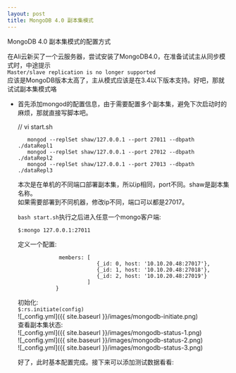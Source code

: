 ```yaml
---
layout: post
title: MongoDB 4.0 副本集模式
---
```


MongoDB 4.0 副本集模式的配置方式

在Ali云新买了一个云服务器，尝试安装了MongoDB4.0，在准备试试主从同步模式时，中途提示  
```Master/slave replication is no longer supported```  
应该是MongoDB版本太高了，主从模式应该是在3.4以下版本支持。好吧，那就试试副本集模式咯  

* 首先添加mongod的配置信息，由于需要配置多个副本集，避免下次启动时的麻烦，那就直接写脚本吧。  
  
  // vi start.sh  
  ```
     mongod --replSet shaw/127.0.0.1 --port 27011 --dbpath ./dataRepl1  
     mongod --replSet shaw/127.0.0.1 --port 27012 --dbpath ./dataRepl2  
     mongod --replSet shaw/127.0.0.1 --port 27013 --dbpath ./dataRepl3
  ```  

  本次是在单机的不同端口部署副本集，所以ip相同，port不同。shaw是副本集名称。  
  如果需要部署到不同机器，修改ip不同，端口可以都是27017。  

  ```bash start.sh```执行之后进入任意一个mongo客户端:  

  ```$:mongo 127.0.0.1:27011```

  定义一个配置:  
  ```config = {_id: 'shaw', 
               members: [
                           {_id: 0, host: '10.10.20.48:27017'},
                           {_id: 1, host: '10.10.20.48:27018'},
                           {_id: 2, host: '10.10.20.48:27019'}
                        ]
              }
  ```
  初始化:  
  ```$:rs.initiate(config)```  
  ![_config.yml]({{ site.baseurl }}/images/mongodb-initiate.png)  
  查看副本集状态:  
  ![_config.yml]({{ site.baseurl }}/images/mongodb-status-1.png)  
  ![_config.yml]({{ site.baseurl }}/images/mongodb-status-2.png)  
  ![_config.yml]({{ site.baseurl }}/images/mongodb-status-3.png)  

  好了，此时基本配置完成。接下来可以添加测试数据看看:  
